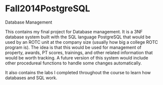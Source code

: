 # Fall2014PostgreSQL
Database Management

This contains my final project for Database management. It is a 3NF database system built with the SQL language PostgreSQL that would be used by an ROTC unit at the company size (usually how big a college ROTC program is). The idea is that this would be used for management of property, awards, PT scores, trainings, and other related information that would be worth tracking. A future version of this system would include other procedureal functions to handle some changes automatically.

It also contains the labs I completed throughout the course to learn how databases and SQL work.
